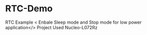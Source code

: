 # RTC-Demo
RTC Example 
< Enbale Sleep mode and Stop mode for low power application</>
Project Used Nucleo-L072Rz
